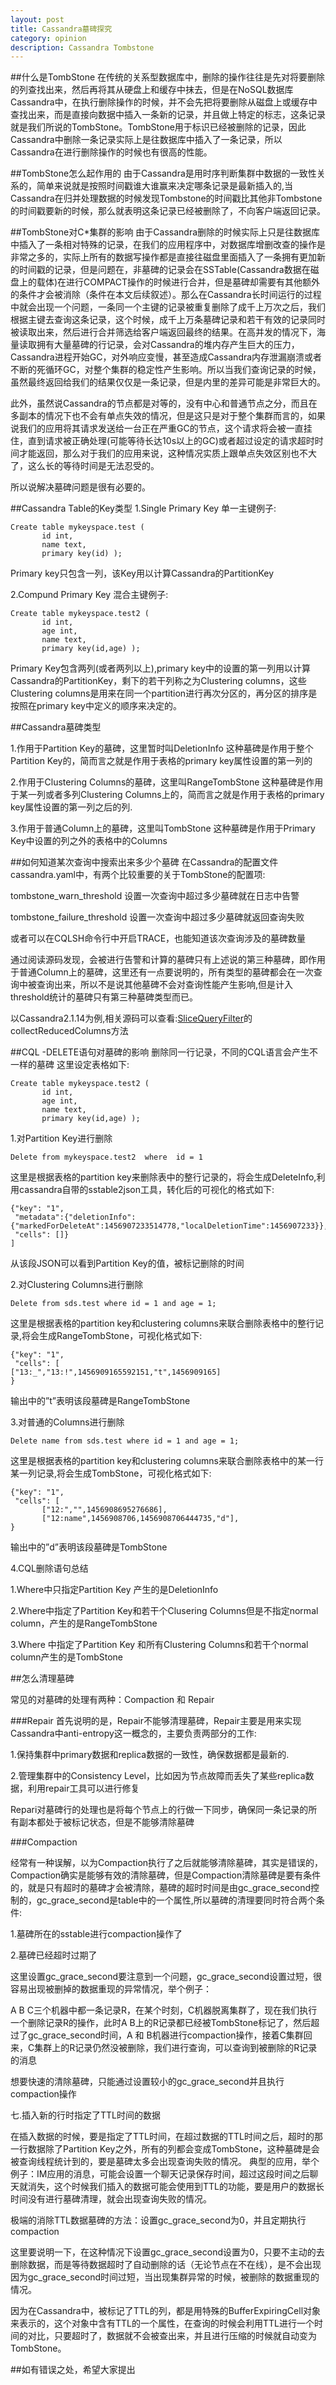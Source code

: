 ```yaml
---
layout: post
title: Cassandra墓碑探究
category: opinion
description: Cassandra Tombstone
---
```


##什么是TombStone
在传统的关系型数据库中，删除的操作往往是先对将要删除的列查找出来，然后再将其从硬盘上和缓存中抹去，但是在NoSQL数据库Cassandra中，在执行删除操作的时候，并不会先把将要删除从磁盘上或缓存中查找出来，而是直接向数据中插入一条新的记录，并且做上特定的标志，这条记录就是我们所说的TombStone。TombStone用于标识已经被删除的记录，因此Cassandra中删除一条记录实际上是往数据库中插入了一条记录，所以Cassandra在进行删除操作的时候也有很高的性能。

##TombStone怎么起作用的
由于Cassandra是用时序判断集群中数据的一致性关系的，简单来说就是按照时间戳谁大谁赢来决定哪条记录是最新插入的,当Cassandra在归并处理数据的时候发现Tombstone的时间戳比其他非Tombstone的时间戳要新的时候，那么就表明这条记录已经被删除了，不向客户端返回记录。

##TombStone对C*集群的影响
由于Cassandra删除的时候实际上只是往数据库中插入了一条相对特殊的记录，在我们的应用程序中，对数据库增删改查的操作是非常之多的，实际上所有的数据写操作都是直接往磁盘里面插入了一条拥有更加新的时间戳的记录，但是问题在，非墓碑的记录会在SSTable(Cassandra数据在磁盘上的载体)在进行COMPACT操作的时候进行合并，但是墓碑却需要有其他额外的条件才会被消除（条件在本文后续叙述）。那么在Cassandra长时间运行的过程中就会出现一个问题，一条同一个主键的记录被重复删除了成千上万次之后，我们根据主键去查询这条记录，这个时候，成千上万条墓碑记录和若干有效的记录同时被读取出来，然后进行合并筛选给客户端返回最终的结果。在高并发的情况下，海量读取拥有大量墓碑的行记录，会对Cassandra的堆内存产生巨大的压力，Cassandra进程开始GC，对外响应变慢，甚至造成Cassandra内存泄漏崩溃或者不断的死循环GC，对整个集群的稳定性产生影响。所以当我们查询记录的时候，虽然最终返回给我们的结果仅仅是一条记录，但是内里的差异可能是非常巨大的。

此外，虽然说Cassandra的节点都是对等的，没有中心和普通节点之分，而且在多副本的情况下也不会有单点失效的情况，但是这只是对于整个集群而言的，如果说我们的应用将其请求发送给一台正在严重GC的节点，这个请求将会被一直挂住，直到请求被正确处理(可能等待长达10s以上的GC)或者超过设定的请求超时时间才能返回，那么对于我们的应用来说，这种情况实质上跟单点失效区别也不大了，这么长的等待时间是无法忍受的。

所以说解决墓碑问题是很有必要的。

##Cassandra Table的Key类型
1.Single Primary Key 单一主键例子:

    Create table mykeyspace.test (
           id int,
           name text,
           primary key(id) );

Primary key只包含一列，该Key用以计算Cassandra的PartitionKey

2.Compund Primary Key 混合主键例子:

    Create table mykeyspace.test2 (
           id int,
           age int,
           name text,
           primary key(id,age) );
Primary Key包含两列(或者两列以上),primary key中的设置的第一列用以计算Cassandra的PartitionKey，剩下的若干列称之为Clustering columns，这些Clustering columns是用来在同一个partition进行再次分区的，再分区的排序是按照在primary key中定义的顺序来决定的。

##Cassandra墓碑类型

1.作用于Partition Key的墓碑，这里暂时叫DeletionInfo
这种墓碑是作用于整个Partition Key的，简而言之就是作用于表格的primary key属性设置的第一列的

2.作用于Clustering Columns的墓碑，这里叫RangeTombStone
这种墓碑是作用于某一列或者多列Clustering Columns上的，简而言之就是作用于表格的primary key属性设置的第一列之后的列.

3.作用于普通Column上的墓碑，这里叫TombStone
这种墓碑是作用于Primary Key中设置的列之外的表格中的Columns

##如何知道某次查询中搜索出来多少个墓碑
在Cassandra的配置文件cassandra.yaml中，有两个比较重要的关于TombStone的配置项:

tombstone_warn_threshold 设置一次查询中超过多少墓碑就在日志中告警

tombstone_failure_threshold 设置一次查询中超过多少墓碑就返回查询失败

或者可以在CQLSH命令行中开启TRACE，也能知道该次查询涉及的墓碑数量

通过阅读源码发现，会被进行告警和计算的墓碑只有上述说的第三种墓碑，即作用于普通Column上的墓碑，这里还有一点要说明的，所有类型的墓碑都会在一次查询中被查询出来，所以不是说其他墓碑不会对查询性能产生影响,但是计入threshold统计的墓碑只有第三种墓碑类型而已。

以Cassandra2.1.14为例,相关源码可以查看:[SliceQueryFilter](https://github.com/apache/cassandra/blob/cassandra-2.1.14/src/java/org/apache/cassandra/db/filter/SliceQueryFilter.java)的collectReducedColumns方法

##CQL -DELETE语句对墓碑的影响
删除同一行记录，不同的CQL语言会产生不一样的墓碑
这里设定表格如下:

    Create table mykeyspace.test2 (
           id int,
           age int,
           name text,
           primary key(id,age) );

1.对Partition Key进行删除

    Delete from mykeyspace.test2  where  id = 1

这里是根据表格的partition key来删除表中的整行记录的，将会生成DeleteInfo,利用cassandra自带的sstable2json工具，转化后的可视化的格式如下:

    {"key": "1",
     "metadata":{"deletionInfo": {"markedForDeleteAt":1456907233514778,"localDeletionTime":1456907233}},
     "cells": []}
    ]

从该段JSON可以看到Partition Key的值，被标记删除的时间

2.对Clustering Columns进行删除

    Delete from sds.test where id = 1 and age = 1;

这里是根据表格的partition key和clustering columns来联合删除表格中的整行记录,将会生成RangeTombStone，可视化格式如下:

    {"key": "1",
     "cells": [
    ["13:_","13:!",1456909165592151,"t",1456909165]
    }

输出中的”t”表明该段墓碑是RangeTombStone

3.对普通的Columns进行删除

    Delete name from sds.test where id = 1 and age = 1;

这里是根据表格的partition key和clustering columns来联合删除表格中的某一行某一列记录,将会生成TombStone，可视化格式如下:

    {"key": "1",
     "cells": [
           ["12:","",1456908695276686],
           ["12:name",1456908706,1456908706444735,"d"],
    }
输出中的”d”表明该段墓碑是TombStone

4.CQL删除语句总结

1.Where中只指定Partition Key 产生的是DeletionInfo

2.Where中指定了Partition Key和若干个Clusering Columns但是不指定normal column，产生的是RangeTombStone

3.Where 中指定了Partition Key 和所有Clustering Columns和若干个normal column产生的是TombStone

##怎么清理墓碑

常见的对墓碑的处理有两种：Compaction 和 Repair

###Repair
首先说明的是，Repair不能够清理墓碑，Repair主要是用来实现Cassandra中anti-entropy这一概念的，主要负责两部分的工作:

1.保持集群中primary数据和replica数据的一致性，确保数据都是最新的.

2.管理集群中的Consistency Level，比如因为节点故障而丢失了某些replica数据，利用repair工具可以进行修复

Repari对墓碑行的处理也是将每个节点上的行做一下同步，确保同一条记录的所有副本都处于被标记状态，但是不能够清除墓碑

###Compaction

经常有一种误解，以为Compaction执行了之后就能够清除墓碑，其实是错误的，Compaction确实是能够有效的清除墓碑，但是Compaction清除墓碑是要有条件的，就是只有超时的墓碑才会被清除，墓碑的超时时间是由gc_grace_second控制的，gc_grace_second是table中的一个属性,所以墓碑的清理要同时符合两个条件:

1.墓碑所在的sstable进行compaction操作了

2.墓碑已经超时过期了

这里设置gc_grace_second要注意到一个问题，gc_grace_second设置过短，很容易出现被删掉的数据重现的异常情况，举个例子：

A B C三个机器中都一条记录R，在某个时刻，C机器脱离集群了，现在我们执行一个删除记录R的操作，此时A B上的R记录都已经被TombStone标记了，然后超过了gc_grace_second时间，A 和 B机器进行compaction操作，接着C集群回来，C集群上的R记录仍然没被删除，我们进行查询，可以查询到被删除的R记录的消息

想要快速的清除墓碑，只能通过设置较小的gc_grace_second并且执行compaction操作

七.插入新的行时指定了TTL时间的数据

在插入数据的时候，要是指定了TTL时间，在超过数据的TTL时间之后，超时的那一行数据除了Partition Key之外，所有的列都会变成TombStone，这种墓碑是会被查询线程统计到的，要是墓碑太多会出现查询失败的情况。
典型的应用，举个例子：IM应用的消息，可能会设置一个聊天记录保存时间，超过这段时间之后聊天就消失，这个时候我们插入的数据可能会使用到TTL的功能，要是用户的数据长时间没有进行墓碑清理，就会出现查询失败的情况。

极端的消除TTL数据墓碑的方法：设置gc_grace_second为0，并且定期执行compaction

这里要说明一下，在这种情况下设置gc_grace_second设置为0，只要不主动的去删除数据，而是等待数据超时了自动删除的话（无论节点在不在线），是不会出现因为gc_grace_second时间过短，当出现集群异常的时候，被删除的数据重现的情况。

因为在Cassandra中，被标记了TTL的列，都是用特殊的BufferExpiringCell对象来表示的，这个对象中含有TTL的一个属性，在查询的时候会利用TTL进行一个时间的对比，只要超时了，数据就不会被查出来，并且进行压缩的时候就自动变为TombStone。

##如有错误之处，希望大家提出


